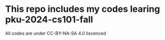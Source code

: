 # This repo includes my codes learing pku-2024-cs101-fall
All codes are under CC-BY-NA-SA 4.0 liscenced